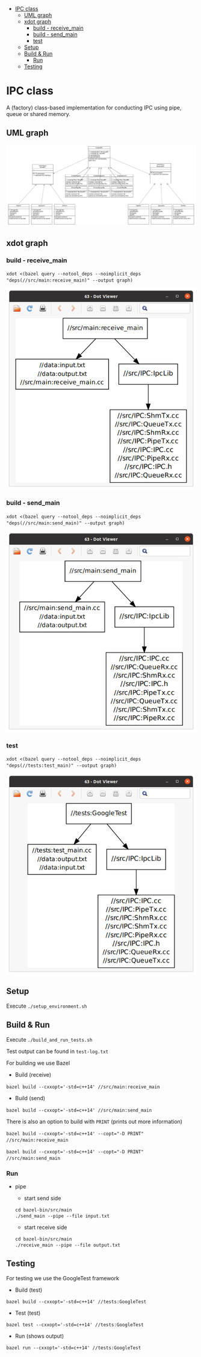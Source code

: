 - [IPC class](#ipc-class)
  - [UML graph](#uml-graph)
  - [xdot graph](#xdot-graph)
    - [build - receive_main](#build---receive_main)
    - [build - send_main](#build---send_main)
    - [test](#test)
  - [Setup](#setup)
  - [Build & Run](#build--run)
    - [Run](#run)
  - [Testing](#testing)

# IPC class

A (factory) class-based implementation for conducting IPC using pipe, queue or shared memory.

## UML graph

![uml-graph.jpg](/uml-graph.jpg)

## xdot graph

### build - receive_main

`xdot <(bazel query --notool_deps --noimplicit_deps "deps(//src/main:receive_main)" --output graph)`

![images/build-receive-main.png](/images/build-receive-main.png)

### build - send_main

`xdot <(bazel query --notool_deps --noimplicit_deps "deps(//src/main:send_main)" --output graph)`

![images/build-send-main.png](/images/build-send-main.png)

### test

`xdot <(bazel query --notool_deps --noimplicit_deps "deps(//tests:test_main)" --output graph)`

![images/test-graph.png](/images/test-graph.png)

## Setup

Execute `./setup_environment.sh`

## Build & Run

Execute `./build_and_run_tests.sh`

Test output can be found in `test-log.txt`

For building we use Bazel

- Build (receive)
  
`bazel build --cxxopt='-std=c++14' //src/main:receive_main`

- Build (send)
  
`bazel build --cxxopt='-std=c++14' //src/main:send_main`

There is also an option to build with `PRINT` (prints out more information)

`bazel build --cxxopt='-std=c++14' --copt="-D PRINT" //src/main:receive_main`

`bazel build --cxxopt='-std=c++14' --copt="-D PRINT" //src/main:send_main`

### Run

- pipe

  - start send side

  ```
  cd bazel-bin/src/main
  ./send_main --pipe --file input.txt
  ```

  - start receive side

  ```
  cd bazel-bin/src/main
  ./receive_main --pipe --file output.txt
  ```



## Testing

For testing we use the GoogleTest framework

- Build (test)

```
bazel build --cxxopt='-std=c++14' //tests:GoogleTest
```

- Test (test)

```
bazel test --cxxopt='-std=c++14' //tests:GoogleTest
```

- Run (shows output)

```
bazel run --cxxopt='-std=c++14' //tests:GoogleTest
```